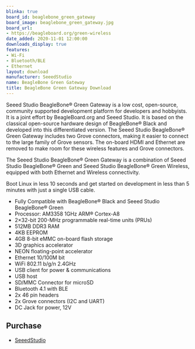 ```yaml
---
blinka: true
board_id: beaglebone_green_gateway
board_image: beaglebone_green_gateway.jpg
board_url:
- https://beagleboard.org/green-wireless
date_added: 2020-11-01 12:00:00
downloads_display: true
features:
- Wi-Fi
- Bluetooth/BLE
- Ethernet
layout: download
manufacturer: SeeedStudio
name: BeagleBone Green Gateway
title: BeagleBone Green Gateway Download
---
```


Seeed Studio BeagleBone® Green Gateway is a low cost, open-source, community supported development platform for developers and hobbyists. It is a joint effort by BeagleBoard.org and Seeed Studio. It is based on the classical open-source hardware design of BeagleBone® Black and developed into this differentiated version. The Seeed Studio BeagleBone® Green Gateway includes two Grove connectors, making it easier to connect to the large family of Grove sensors. The on-board HDMI and Ethernet are removed to make room for these wireless features and Grove connectors.

The Seeed Studio BeagleBone® Green Gateway is a combination of Seeed Studio BeagleBone® Green and Seeed Studio BeagleBone® Green Wireless, equipped with both Ethernet and Wireless connectivity.

Boot Linux in less 10 seconds and get started on development in less than 5 minutes with just a single USB cable.

- Fully Compatible with BeagleBone® Black and Seeed Studio BeagleBone® Green
- Processor: AM3358 1GHz ARM® Cortex-A8
- 2×32-bit 200-MHz programmable real-time units (PRUs)
- 512MB DDR3 RAM
- 4KB EEPROM
- 4GB 8-bit eMMC on-board flash storage
- 3D graphics accelerator
- NEON floating-point accelerator
- Ethernet 10/100M bit
- WiFi 802.11 b/g/n 2.4GHz
- USB client for power & communications
- USB host
- SD/MMC Connector for microSD
- Bluetooth 4.1 with BLE
- 2x 46 pin headers
- 2x Grove connectors (I2C and UART)
- DC Jack for power, 12V

## Purchase
* [SeeedStudio](https://www.seeedstudio.com/SeeedStudio-BeagleBone-Green-Gateway-p-4586.html)
